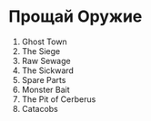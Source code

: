 # Прощай Оружие

1. Ghost Town
2. The Siege
3. Raw Sewage
4. The Sickward
5. Spare Parts
6. Monster Bait
7. The Pit of Cerberus
8. Catacobs
